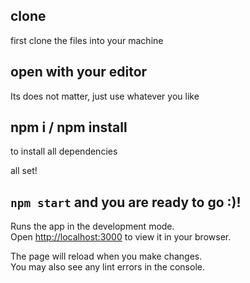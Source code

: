 ## clone
first clone the files into your machine

## open with your editor
Its does not matter, just use whatever you like

## npm i / npm install
to install all dependencies 

all set!

## `npm start` and you are ready to go :)!

Runs the app in the development mode.\
Open [http://localhost:3000](http://localhost:3000) to view it in your browser.

The page will reload when you make changes.\
You may also see any lint errors in the console.
